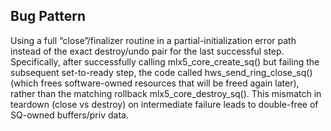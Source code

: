 ## Bug Pattern

Using a full “close”/finalizer routine in a partial-initialization error path instead of the exact destroy/undo pair for the last successful step. Specifically, after successfully calling mlx5_core_create_sq() but failing the subsequent set-to-ready step, the code called hws_send_ring_close_sq() (which frees software-owned resources that will be freed again later), rather than the matching rollback mlx5_core_destroy_sq(). This mismatch in teardown (close vs destroy) on intermediate failure leads to double-free of SQ-owned buffers/priv data.
